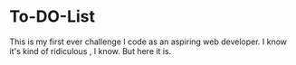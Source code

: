 # To-DO-List
This is my first ever challenge I code as an aspiring web developer. I know it's kind of ridiculous , I know. But here it is. 
